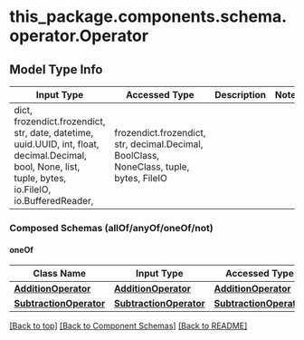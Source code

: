 <a name="top"></a>
<a id="Operator"></a>
# this_package.components.schema.operator.Operator

## Model Type Info
Input Type | Accessed Type | Description | Notes
------------ | ------------- | ------------- | -------------
dict, frozendict.frozendict, str, date, datetime, uuid.UUID, int, float, decimal.Decimal, bool, None, list, tuple, bytes, io.FileIO, io.BufferedReader,  | frozendict.frozendict, str, decimal.Decimal, BoolClass, NoneClass, tuple, bytes, FileIO |  | 

### Composed Schemas (allOf/anyOf/oneOf/not)
#### oneOf
Class Name | Input Type | Accessed Type | Description | Notes
------------- | ------------- | ------------- | ------------- | -------------
[**AdditionOperator**](addition_operator.AdditionOperator.md) | [**AdditionOperator**](addition_operator.AdditionOperator.md) | [**AdditionOperator**](addition_operator.AdditionOperator.md) |  | 
[**SubtractionOperator**](subtraction_operator.SubtractionOperator.md) | [**SubtractionOperator**](subtraction_operator.SubtractionOperator.md) | [**SubtractionOperator**](subtraction_operator.SubtractionOperator.md) |  | 

[[Back to top]](#top) [[Back to Component Schemas]](../../../README.md#Component-Schemas) [[Back to README]](../../../README.md)